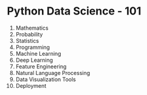# Python Data Science - 101

1) Mathematics
2) Probability
3) Statistics
4) Programming
5) Machine Learning
6) Deep Learning
7) Feature Engineering
8) Natural Language Processing
9) Data Visualization Tools
10) Deployment
